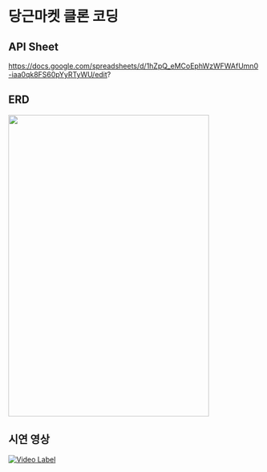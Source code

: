 # 당근마켓 클론 코딩

## API Sheet
https://docs.google.com/spreadsheets/d/1hZpQ_eMCoEphWzWFWAfUmn0-iaa0qk8FS60pYyRTyWU/edit?

## ERD
<img src="https://user-images.githubusercontent.com/90203250/210061562-a75a8f16-75fa-4a1d-8485-756967d1c3f4.png" width="400" height="600">

## 시연 영상
[![Video Label](https://user-images.githubusercontent.com/90203250/210062285-30c6504f-7d06-4767-9733-861210e1a1ad.png)](https://drive.google.com/file/d/1HhsnD3yYA3V_ClsvYKpHbHe4UOE9S7zw/view?usp=share_link)
   

